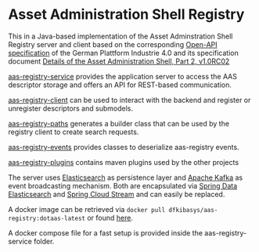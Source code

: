 # Asset Administration Shell Registry

This in a Java-based implementation of the Asset Adminstration Shell Registry server and client based on the corresponding [Open-API specification](https://api.swaggerhub.com/apis/Plattform_i40/Registry-and-Discovery/Final-Draft/swagger.yaml?resolved=true) of the German Plattform Industrie 4.0 and its specification document [Details of the Asset Administration Shell, Part 2, v1.0RC02](https://www.plattform-i40.de/IP/Redaktion/EN/Downloads/Publikation/Details_of_the_Asset_Administration_Shell_Part2_V1.html)

[aas-registry-service](aas-registry-service/Readme.md) provides the application server to access the AAS descriptor storage and offers an API for REST-based communication.

[aas-registry-client](aas-registry-client/Readme.md) can be used to interact with the backend and register or unregister descriptors and submodels.

[aas-registry-paths](aas-registry-paths/Readme.md) generates a builder class  that can be used by the registry client to create search requests. 

[aas-registry-events](aas-registry-events/Readme.md) provides classes to deserialize aas-registry events.

[aas-registry-plugins](aas-registry-plugins/Readme.md) contains maven plugins used by the other projects

The server uses [Elasticsearch](https://www.elastic.co/de/elasticsearch/) as persistence layer and [Apache Kafka](https://kafka.apache.org/) as event broadcasting mechanism. Both are encapsulated via [Spring Data Elasticsearch](https://spring.io/projects/spring-data-elasticsearch) and [Spring Cloud Stream](https://spring.io/projects/spring-cloud-stream) and can easily be replaced.

A docker image can be retrieved via `docker pull dfkibasys/aas-registry:dotaas-latest` or found [here](https://hub.docker.com/r/dfkibasys/aas-registry/).

A docker compose file for a fast setup is provided inside the aas-registry-service folder.


